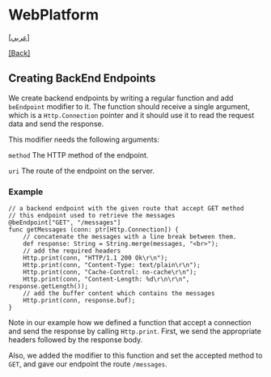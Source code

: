 # WebPlatform

[[عربي]](be_endpoints.ar.md)

[[Back]](../readme.md)

## Creating BackEnd Endpoints

We create backend endpoints by writing a regular function and add `beEndpoint` modifier to it.
The function should receive a single argument, which is a `Http.Connection` pointer and it should
use it to read the request data and send the response.

This modifier needs the following arguments:

`method` The HTTP method of the endpoint.

`uri` The route of the endpoint on the server.

### Example

```
// a backend endpoint with the given route that accept GET method
// this endpoint used to retrieve the messages
@beEndpoint["GET", "/messages"]
func getMessages (conn: ptr[Http.Connection]) {
    // concatenate the messages with a line break between them.
    def response: String = String.merge(messages, "<br>");
    // add the required headers
    Http.print(conn, "HTTP/1.1 200 Ok\r\n");
    Http.print(conn, "Content-Type: text/plain\r\n");
    Http.print(conn, "Cache-Control: no-cache\r\n");
    Http.print(conn, "Content-Length: %d\r\n\r\n", response.getLength());
    // add the buffer content which contains the messages
    Http.print(conn, response.buf);
}
```

Note in our example how we defined a function that accept a connection and send the response by
calling `Http.print`. First, we send the appropriate headers followed by the response body.

Also, we added the modifier to this function and set the accepted method to `GET`, and gave
our endpoint the route `/messages`.

